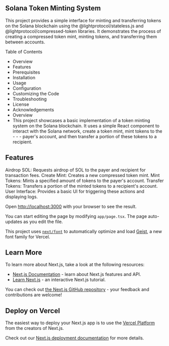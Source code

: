 
## Solana Token Minting System
This project provides a simple interface for minting and transferring tokens on the Solana blockchain using the @lightprotocol/stateless.js and @lightprotocol/compressed-token libraries. It demonstrates the process of creating a compressed token mint, minting tokens, and transferring them between accounts.

Table of Contents
- Overview
- Features
- Prerequisites
- Installation
- Usage
- Configuration
- Customizing the Code
- Troubleshooting
- License
- Acknowledgements
-  Overview
- This project showcases a basic implementation of a token minting system on the Solana blockchain. It uses a simple React component to interact with the Solana network, create a token mint, mint tokens to the - - - payer's account, and then transfer a portion of these tokens to a recipient.

## Features
Airdrop SOL: Requests airdrop of SOL to the payer and recipient for transaction fees.
Create Mint: Creates a new compressed token mint.
Mint Tokens: Mints a specified amount of tokens to the payer's account.
Transfer Tokens: Transfers a portion of the minted tokens to a recipient's account.
User Interface: Provides a basic UI for triggering these actions and displaying logs.


Open [http://localhost:3000](http://localhost:3000) with your browser to see the result.

You can start editing the page by modifying `app/page.tsx`. The page auto-updates as you edit the file.

This project uses [`next/font`](https://nextjs.org/docs/app/building-your-application/optimizing/fonts) to automatically optimize and load [Geist](https://vercel.com/font), a new font family for Vercel.

## Learn More

To learn more about Next.js, take a look at the following resources:

- [Next.js Documentation](https://nextjs.org/docs) - learn about Next.js features and API.
- [Learn Next.js](https://nextjs.org/learn) - an interactive Next.js tutorial.

You can check out [the Next.js GitHub repository](https://github.com/vercel/next.js) - your feedback and contributions are welcome!

## Deploy on Vercel

The easiest way to deploy your Next.js app is to use the [Vercel Platform](https://vercel.com/new?utm_medium=default-template&filter=next.js&utm_source=create-next-app&utm_campaign=create-next-app-readme) from the creators of Next.js.

Check out our [Next.js deployment documentation](https://nextjs.org/docs/app/building-your-application/deploying) for more details.
